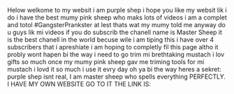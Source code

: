 Helow welkome to my websit i am purple shep i hope you like my websit lik i do i have the best mumy pink sheep who maks lots of videos i am a complet and totol #GangsterPrankster at lest thats wat my mumy told me anyway do u guys lik mi videos if you do subscrib the chanell name is Master Sheep it is the best chanell in the world becuse wile i am tiping this i have over 4 subscribers that i apreshiate i am hoping to completly fil this page altho it probly wont hapen bi the way i need to go trim mi brethtaking mustach i lov gifts so much once my mumy pink sheep gav me triming tools for mi mustach i lovd it so much i use it evry day oh ya bi the way heres a sekret: purple shep isnt real, I am master sheep who spells everything PERFECTLY. I HAVE MY OWN WEBSITE GO TO IT THE LINK IS: <unfinished link>
